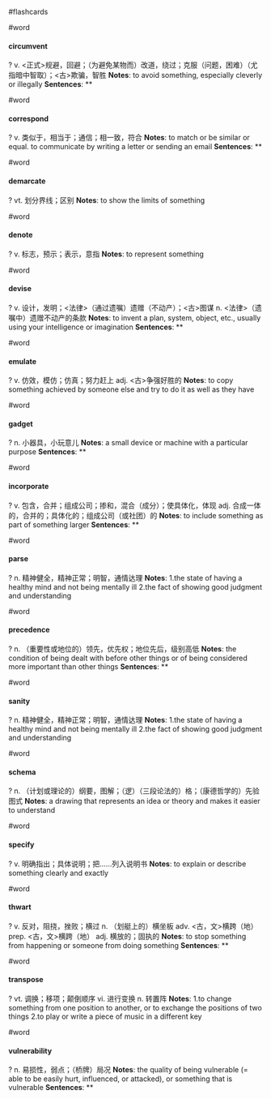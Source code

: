 #flashcards

#word
#### circumvent
?
v. <正式>规避，回避；（为避免某物而）改道，绕过；克服（问题，困难）（尤指暗中智取）；<古>欺骗，智胜
**Notes**:
to avoid something, especially cleverly or illegally
**Sentences**:
**

#word
#### correspond
?
v. 类似于，相当于；通信；相一致，符合
**Notes**:
to match or be similar or equal.
to communicate by writing a letter or sending an email
**Sentences**:
**

#word
#### demarcate
?
vt. 划分界线；区别
**Notes**:
to show the limits of something

#word
#### denote
?
v. 标志，预示；表示，意指
**Notes**:
to represent something

#word
#### devise
?
v. 设计，发明；<法律>（通过遗嘱）遗赠（不动产）；<古>图谋
n. <法律>（遗嘱中）遗赠不动产的条款
**Notes**:
to invent a plan, system, object, etc., usually using your intelligence or imagination
**Sentences**:
**

#word
#### emulate
?
v. 仿效，模仿；仿真；努力赶上
adj. <古>争强好胜的
**Notes**:
to copy something achieved by someone else and try to do it as well as they have

#word
#### gadget
?
n. 小器具，小玩意儿
**Notes**:
a small device or machine with a particular purpose
**Sentences**:
**

#word
#### incorporate
?
v. 包含，合并；组成公司；掺和，混合（成分）；使具体化，体现
adj. 合成一体的，合并的；具体化的；组成公司（或社团）的
**Notes**:
to include something as part of something larger
**Sentences**:
**

#word
#### parse
?
n. 精神健全，精神正常；明智，通情达理
**Notes**:
1.the state of having a healthy mind and not being mentally ill
2.the fact of showing good judgment and understanding

#word
#### precedence
?
n. （重要性或地位的）领先，优先权；地位先后，级别高低
**Notes**:
the condition of being dealt with before other things or of being considered more important than other things
**Sentences**:
**

#word
#### sanity
?
n. 精神健全，精神正常；明智，通情达理
**Notes**:
1.the state of having a healthy mind and not being mentally ill
2.the fact of showing good judgment and understanding

#word
#### schema
?
n. （计划或理论的）纲要，图解；（逻）（三段论法的）格；（康德哲学的）先验图式
**Notes**:
a drawing that represents an idea or theory and makes it easier to understand

#word
#### specify
?
v. 明确指出；具体说明；把……列入说明书
**Notes**:
to explain or describe something clearly and exactly

#word
#### thwart
?
v. 反对，阻挠，挫败；横过
n. （划艇上的）横坐板
adv. <古，文>横跨（地）
prep. <古，文>横跨（地）
adj. 横放的；固执的
**Notes**:
to stop something from happening or someone from doing something
**Sentences**:
**

#word
#### transpose
?
vt. 调换；移项；颠倒顺序
vi. 进行变换
n. 转置阵
**Notes**:
1.to change something from one position to another, or to exchange the positions of two things
2.to play or write a piece of music in a different key

#word
#### vulnerability
?
n. 易损性，弱点；（桥牌）局况
**Notes**:
the quality of being vulnerable (= able to be easily hurt, influenced, or attacked), or something that is vulnerable
**Sentences**:
**

